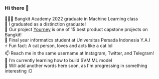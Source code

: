 ### Hi there 👋

👩🏻‍💻 Bangkit Academy 2022 graduate in Machine Learning class  
:star_struck: I graduated as a distinction graduate!  
:star2: Our project [Yourney](https://github.com/Vanz-Noob/Yourney-Bangkit-Project-Caps) is one of 15 best product capstone projects on Bangkit!  
🏫 Final year informatics student at Universitas Persada Indonesia Y.A.I  
⚡ Fun fact: A cat person, loves and acts like a cat lol  
📫 Reach me in the same username at Instagram, Twitter, and Telegram!  
🌱 I’m currently learning how to build SVM ML model  
💬 Will add another words here soon, as I'm progressing in something interesting :D  

<!--
**aliifnrhmn/aliifnrhmn** is a ✨ _special_ ✨ repository because its `README.md` (this file) appears on your GitHub profile.

Here are some ideas to get you started:

- 🔭 I’m currently working on ...
- 🌱 I’m currently learning ...
- 👯 I’m looking to collaborate on ...
- 🤔 I’m looking for help with ...
- 💬 Ask me about ...
- 📫 How to reach me: ...
- 😄 Pronouns: ...
- ⚡ Fun fact: ...
-->
